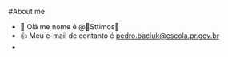  #About me
 - 🗿 Olá me nome é @🗿Sttimos🗿
 - 👍 Meu e-mail de contanto é pedro.baciuk@escola.pr.gov.br
 - 
